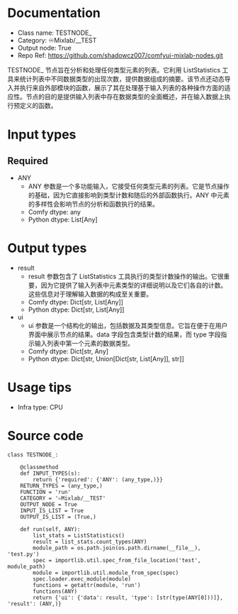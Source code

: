 # Documentation
- Class name: TESTNODE_
- Category: ♾️Mixlab/__TEST
- Output node: True
- Repo Ref: https://github.com/shadowcz007/comfyui-mixlab-nodes.git

TESTNODE_ 节点旨在分析和处理任何类型元素的列表。它利用 ListStatistics 工具来统计列表中不同数据类型的出现次数，提供数据组成的摘要。该节点还动态导入并执行来自外部模块的函数，展示了其在处理基于输入列表的各种操作方面的适应性。节点的目的是提供输入列表中存在数据类型的全面概述，并在输入数据上执行预定义的函数。

# Input types
## Required
- ANY
    - ANY 参数是一个多功能输入，它接受任何类型元素的列表。它是节点操作的基础，因为它直接影响到类型计数和随后的外部函数执行。ANY 中元素的多样性会影响节点的分析和函数执行的结果。
    - Comfy dtype: any
    - Python dtype: List[Any]

# Output types
- result
    - result 参数包含了 ListStatistics 工具执行的类型计数操作的输出。它很重要，因为它提供了输入列表中元素类型的详细说明以及它们各自的计数。这些信息对于理解输入数据的构成至关重要。
    - Comfy dtype: Dict[str, List[Any]]
    - Python dtype: Dict[str, List[Any]]
- ui
    - ui 参数是一个结构化的输出，包括数据及其类型信息。它旨在便于在用户界面中展示节点的结果。data 字段包含类型计数的结果，而 type 字段指示输入列表中第一个元素的数据类型。
    - Comfy dtype: Dict[str, Any]
    - Python dtype: Dict[str, Union[Dict[str, List[Any]], str]]

# Usage tips
- Infra type: CPU

# Source code
```
class TESTNODE_:

    @classmethod
    def INPUT_TYPES(s):
        return {'required': {'ANY': (any_type,)}}
    RETURN_TYPES = (any_type,)
    FUNCTION = 'run'
    CATEGORY = '♾️Mixlab/__TEST'
    OUTPUT_NODE = True
    INPUT_IS_LIST = True
    OUTPUT_IS_LIST = (True,)

    def run(self, ANY):
        list_stats = ListStatistics()
        result = list_stats.count_types(ANY)
        module_path = os.path.join(os.path.dirname(__file__), 'test.py')
        spec = importlib.util.spec_from_file_location('test', module_path)
        module = importlib.util.module_from_spec(spec)
        spec.loader.exec_module(module)
        functions = getattr(module, 'run')
        functions(ANY)
        return {'ui': {'data': result, 'type': [str(type(ANY[0]))]}, 'result': (ANY,)}
```
